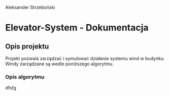 Aleksander Strzeboński
# Elevator-System - Dokumentacja
## Opis projektu
Projekt pozwala zarządzać i symulować działanie systemu wind w budynku. Windy zarządzane są wedle poniższego algorytmu.
### Opis algorytmu
dfsfg
